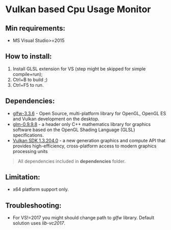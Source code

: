 # Vulkan based Cpu Usage Monitor

## Min requirements:
* MS Visual Studio>=2015

## How to install:
1. Install GLSL extension for VS (step might be skipped for simple compile+run);  
2. Ctrl+B to build ;)
3. Ctrl+F5 to run.

## Dependencies:
* [glfw-3.3.6](https://www.glfw.org/) - Open Source, multi-platform library for OpenGL, OpenGL ES and Vulkan development on the desktop.
* [glm-0.9.9.8](https://github.com/g-truc/glm) - a header only C++ mathematics library for graphics software based on the OpenGL Shading Language (GLSL) specifications.
* [Vulkan SDK 1.3.204.0](https://www.lunarg.com/vulkan-sdk/) - a new generation graphics and compute API that provides high-efficiency, cross-platform access to modern graphics processing units

> All dependencies included in **dependencies** folder.

## Limitation:
* x64 platform support only.

## Troubleshooting:
* For VS!=2017 you might should change path to *glfw* library. Default solution uses *lib-vc2017*.

